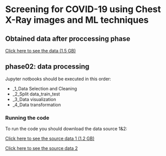 # Screening for COVID-19 using Chest X-Ray images and ML techniques

## Obtained data after proccessing phase
[Click here to see the data (1.5 GB)](https://drive.google.com/drive/folders/1BTVzZZNjuNupoEz-p3Z3OJfVLAZe6yP-?usp=sharing)

## phase02: data processing
Jupyter notbooks should be executed in this order:
* _1_Data Selection and Cleaning
* _2_Split data_train_test
* _3_Data visualization
* _4_Data transformation

### Running the code
To run the code you should download the data source 1&2:

[Click here to see the source data 1 (1.2 GB)](https://www.kaggle.com/praveengovi/coronahack-chest-xraydataset)

[Click here to see the source data 2 ](https://github.com/ieee8023/covid-chestxray-dataset)


